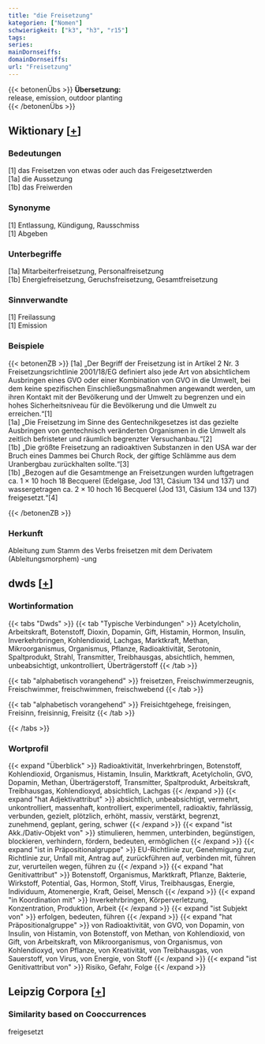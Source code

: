 ```yaml
---
title: "die Freisetzung"
kategorien: ["Nomen"]
schwierigkeit: ["k3", "h3", "r15"]
tags:
series:
mainDornseiffs:
domainDornseiffs:
url: "Freisetzung"
---
```


{{< betonenÜbs >}}
**Übersetzung:**  
release, emission, outdoor planting  
{{< /betonenÜbs >}}

## Wiktionary [[+](https://de.wiktionary.org/wiki/Freisetzung)]

### Bedeutungen
[1] das Freisetzen von etwas oder auch das Freigesetztwerden  
[1a] die Aussetzung  
[1b] das Freiwerden  

### Synonyme
[1] Entlassung, Kündigung, Rausschmiss  
[1] Abgeben  

### Unterbegriffe
[1a] Mitarbeiterfreisetzung, Personalfreisetzung  
[1b] Energiefreisetzung, Geruchsfreisetzung, Gesamtfreisetzung  

### Sinnverwandte
[1] Freilassung  
[1] Emission  

### Beispiele
{{< betonenZB >}}
[1a] „Der Begriff der Freisetzung ist in Artikel 2 Nr. 3 Freisetzungsrichtlinie 2001/18/EG definiert also jede Art von absichtlichem Ausbringen eines GVO oder einer Kombination von GVO in die Umwelt, bei dem keine spezifischen Einschließungsmaßnahmen angewandt werden, um ihren Kontakt mit der Bevölkerung und der Umwelt zu begrenzen und ein hohes Sicherheitsniveau für die Bevölkerung und die Umwelt zu erreichen.“[1]  
[1a] „Die Freisetzung im Sinne des Gentechnikgesetzes ist das gezielte Ausbringen von gentechnisch veränderten Organismen in die Umwelt als zeitlich befristeter und räumlich begrenzter Versuchanbau.“[2]  
[1b] „Die größte Freisetzung an radioaktiven Substanzen in den USA war der Bruch eines Dammes bei Church Rock, der giftige Schlämme aus dem Uranbergbau zurückhalten sollte.“[3]  
[1b] „Bezogen auf die Gesamtmenge an Freisetzungen wurden luftgetragen ca. 1 × 10 hoch 18 Becquerel (Edelgase, Jod 131, Cäsium 134 und 137) und wassergetragen ca. 2 × 10 hoch 16 Becquerel (Jod 131, Cäsium 134 und 137) freigesetzt.“[4]  

{{< /betonenZB >}}
### Herkunft
Ableitung zum Stamm des Verbs freisetzen mit dem Derivatem (Ableitungsmorphem) -ung  



## dwds [[+](https://www.dwds.de/wb/Freisetzung)]

### Wortinformation
{{< tabs "Dwds" >}}
{{< tab "Typische Verbindungen" >}}
Acetylcholin, Arbeitskraft, Botenstoff, Dioxin, Dopamin, Gift, Histamin, Hormon, Insulin, Inverkehrbringen, Kohlendioxid, Lachgas, Marktkraft, Methan, Mikroorganismus, Organismus, Pflanze, Radioaktivität, Serotonin, Spaltprodukt, Strahl, Transmitter, Treibhausgas, absichtlich, hemmen, unbeabsichtigt, unkontrolliert, Überträgerstoff
{{< /tab >}}

{{< tab "alphabetisch vorangehend" >}}
freisetzen, Freischwimmerzeugnis, Freischwimmer, freischwimmen, freischwebend
{{< /tab >}}

{{< tab "alphabetisch vorangehend" >}}
Freisichtgehege, freisingen, Freisinn, freisinnig, Freisitz
{{< /tab >}}

{{< /tabs >}}

### Wortprofil
{{< expand "Überblick" >}} Radioaktivität, Inverkehrbringen, Botenstoff, Kohlendioxid, Organismus, Histamin, Insulin, Marktkraft, Acetylcholin, GVO, Dopamin, Methan, Überträgerstoff, Transmitter, Spaltprodukt, Arbeitskraft, Treibhausgas, Kohlendioxyd, absichtlich, Lachgas {{< /expand >}}
{{< expand "hat Adjektivattribut" >}} absichtlich, unbeabsichtigt, vermehrt, unkontrolliert, massenhaft, kontrolliert, experimentell, radioaktiv, fahrlässig, verbunden, gezielt, plötzlich, erhöht, massiv, verstärkt, begrenzt, zunehmend, geplant, gering, schwer {{< /expand >}}
{{< expand "ist Akk./Dativ-Objekt von" >}} stimulieren, hemmen, unterbinden, begünstigen, blockieren, verhindern, fördern, bedeuten, ermöglichen {{< /expand >}}
{{< expand "ist in Präpositionalgruppe" >}} EU-Richtlinie zur, Genehmigung zur, Richtlinie zur, Unfall mit, Antrag auf, zurückführen auf, verbinden mit, führen zur, verurteilen wegen, führen zu {{< /expand >}}
{{< expand "hat Genitivattribut" >}} Botenstoff, Organismus, Marktkraft, Pflanze, Bakterie, Wirkstoff, Potential, Gas, Hormon, Stoff, Virus, Treibhausgas, Energie, Individuum, Atomenergie, Kraft, Geisel, Mensch {{< /expand >}}
{{< expand "in Koordination mit" >}} Inverkehrbringen, Körperverletzung, Konzentration, Produktion, Arbeit {{< /expand >}}
{{< expand "ist Subjekt von" >}} erfolgen, bedeuten, führen {{< /expand >}}
{{< expand "hat Präpositionalgruppe" >}} von Radioaktivität, von GVO, von Dopamin, von Insulin, von Histamin, von Botenstoff, von Methan, von Kohlendioxid, von Gift, von Arbeitskraft, von Mikroorganismus, von Organismus, von Kohlendioxyd, von Pflanze, von Kreativität, von Treibhausgas, von Sauerstoff, von Virus, von Energie, von Stoff {{< /expand >}}
{{< expand "ist Genitivattribut von" >}} Risiko, Gefahr, Folge {{< /expand >}}

## Leipzig Corpora [[+](https://corpora.uni-leipzig.de/en/res?word=Freisetzung&corpusId=deu_newscrawl-public_2018)]


### Similarity based on Cooccurrences
freigesetzt

